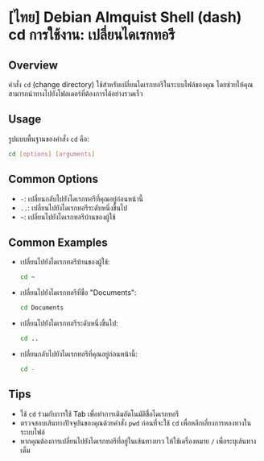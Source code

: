 # [ไทย] Debian Almquist Shell (dash) cd การใช้งาน: เปลี่ยนไดเรกทอรี

## Overview
คำสั่ง `cd` (change directory) ใช้สำหรับเปลี่ยนไดเรกทอรีในระบบไฟล์ของคุณ โดยช่วยให้คุณสามารถนำทางไปยังโฟลเดอร์ที่ต้องการได้อย่างรวดเร็ว

## Usage
รูปแบบพื้นฐานของคำสั่ง `cd` คือ:

```sh
cd [options] [arguments]
```

## Common Options
- `-`: เปลี่ยนกลับไปยังไดเรกทอรีที่คุณอยู่ก่อนหน้านี้
- `..`: เปลี่ยนไปยังไดเรกทอรีระดับหนึ่งขึ้นไป
- `~`: เปลี่ยนไปยังไดเรกทอรีบ้านของผู้ใช้

## Common Examples
- เปลี่ยนไปยังไดเรกทอรีบ้านของผู้ใช้:
  ```sh
  cd ~
  ```

- เปลี่ยนไปยังไดเรกทอรีที่ชื่อ "Documents":
  ```sh
  cd Documents
  ```

- เปลี่ยนไปยังไดเรกทอรีระดับหนึ่งขึ้นไป:
  ```sh
  cd ..
  ```

- เปลี่ยนกลับไปยังไดเรกทอรีที่คุณอยู่ก่อนหน้านี้:
  ```sh
  cd -
  ```

## Tips
- ใช้ `cd` ร่วมกับการใช้ Tab เพื่อทำการเติมอัตโนมัติชื่อไดเรกทอรี
- ตรวจสอบเส้นทางปัจจุบันของคุณด้วยคำสั่ง `pwd` ก่อนที่จะใช้ `cd` เพื่อหลีกเลี่ยงการหลงทางในระบบไฟล์
- หากคุณต้องการเปลี่ยนไปยังไดเรกทอรีที่อยู่ในเส้นทางยาว ให้ใช้เครื่องหมาย `/` เพื่อระบุเส้นทางเต็ม